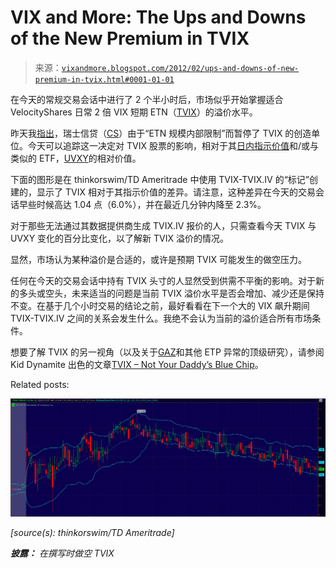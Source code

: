 <!--yml

category: 未分类

date: 2024-05-18 16:38:50

-->

# VIX and More: The Ups and Downs of the New Premium in TVIX

> 来源：[`vixandmore.blogspot.com/2012/02/ups-and-downs-of-new-premium-in-tvix.html#0001-01-01`](http://vixandmore.blogspot.com/2012/02/ups-and-downs-of-new-premium-in-tvix.html#0001-01-01)

在今天的常规交易会话中进行了 2 个半小时后，市场似乎开始掌握适合 VelocityShares 日常 2 倍 VIX 短期 ETN（[TVIX](http://vixandmore.blogspot.com/search/label/TVIX)）的溢价水平。

昨天我[指出](http://vixandmore.blogspot.com/2012/02/credit-suisse-suspends-creation-units.html)，瑞士信贷（[CS](http://vixandmore.blogspot.com/search/label/CS)）由于“ETN 规模内部限制”而暂停了 TVIX 的创造单位。今天可以追踪这一决定对 TVIX 股票的影响，相对于其[日内指示价值](http://vixandmore.blogspot.com/search/label/intraday%20indicative%20value)和/或与类似的 ETF，[UVXY](http://vixandmore.blogspot.com/search/label/UVXY)的相对价值。

下面的图形是在 thinkorswim/TD Ameritrade 中使用 TVIX-TVIX.IV 的“标记”创建的，显示了 TVIX 相对于其指示价值的差异。请注意，这种差异在今天的交易会话早些时候高达 1.04 点（6.0%），并在最近几分钟内降至 2.3%。

对于那些无法通过其数据提供商生成 TVIX.IV 报价的人，只需查看今天 TVIX 与 UVXY 变化的百分比变化，以了解新 TVIX 溢价的情况。

显然，市场认为某种溢价是合适的，或许是预期 TVIX 可能发生的做空压力。

任何在今天的交易会话中持有 TVIX 头寸的人显然受到供需不平衡的影响。对于新的多头或空头，未来适当的问题是当前 TVIX 溢价水平是否会增加、减少还是保持不变。在基于几个小时交易的结论之前，最好看看在下一个大的 VIX 飙升期间 TVIX-TVIX.IV 之间的关系会发生什么。我绝不会认为当前的溢价适合所有市场条件。

想要了解 TVIX 的另一视角（以及关于[GAZ](http://vixandmore.blogspot.com/search/label/GAZ)和其他 ETP 异常的顶级研究），请参阅 Kid Dynamite 出色的文章[TVIX – Not Your Daddy’s Blue Chip](http://kiddynamitesworld.com/tvix-not-your-daddys-blue-chip/)。

Related posts:

*![](img/b05191b87dba60f707ca3f95290df3b9.png)*

*[source(s): thinkorswim/TD Ameritrade]*

***披露：*** *在撰写时做空 TVIX*
